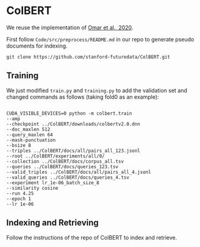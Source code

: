 # ColBERT

We reuse the implementation of [Omar et al., 2020](https://github.com/stanford-futuredata/ColBERT).

First follow `Code/src/preprocess/README.md` in our repo to generate pseudo documents for indexing.

```
git clone https://github.com/stanford-futuredata/ColBERT.git
```

## Training
We just modified ```train.py``` and ```training.py``` to add the validation set and changed commands as follows (taking fold0 as an example):

```

CUDA_VISIBLE_DEVICES=0 python -m colbert.train   
--amp   
--checkpoint ../ColBERT/downloads/colbertv2.0.dnn   
--doc_maxlen 512   
--query_maxlen 64   
--mask-punctuation   
--bsize 8   
--triples ../ColBERT/docs/all/pairs_all_123.jsonl   
--root ../ColBERT/experiments/all/0/   
--collection ../ColBERT/docs/corpus_all.tsv   
--queries ../ColBERT/docs/queries_123.tsv   
--valid_triples ../ColBERT/docs/all/pairs_all_4.jsonl   
--valid_queries ../ColBERT/docs/queries_4.tsv   
--experiment lr_1e-06_batch_size_8   
--similarity cosine   
--run 4.25   
--epoch 1   
--lr 1e-06 
```

## Indexing and Retrieving

Follow the instructions of the repo of ColBERT to index and retrieve.

